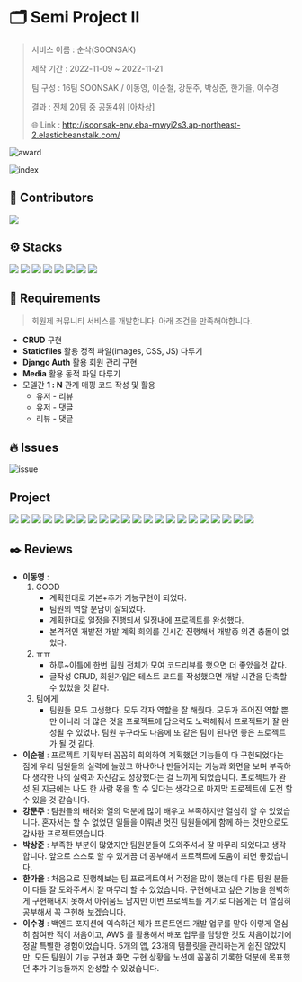 # 🗂️ Semi Project Ⅱ

> 서비스 이름 : 순삭(SOONSAK)
>
> 제작 기간 : 2022-11-09 ~ 2022-11-21
>
> 팀 구성 : 16팀 SOONSAK / 이동영, 이순철, 강문주, 박상준, 한가을, 이수경
>
> 결과 : 전체 20팀 중 공동4위 [아차상]
>
> 🌐 Link : http://soonsak-env.eba-rnwyi2s3.ap-northeast-2.elasticbeanstalk.com/



![award](README.assets/award.png)

![index](README.assets/index.png)

## 🫧 Contributors

<a href="https://github.com/code-sum/SOONSAK/graphs/contributors">
  <img src="https://contrib.rocks/image?repo=code-sum/SOONSAK" />
</a>



## ⚙️ Stacks

<img src="https://img.shields.io/badge/Python-3776AB?style=flat-square&logo=Python&logoColor=ffffff"/> <img src="https://img.shields.io/badge/Django-092E20?style=flat-square&logo=Django&logoColor=ffffff"/> <img src="https://img.shields.io/badge/HTML5-E34F26?style=flat-square&logo=HTML5&logoColor=ffffff"/> <img src="https://img.shields.io/badge/CSS3-1572B6?style=flat-square&logo=CSS3&logoColor=ffffff"/> <img src="https://img.shields.io/badge/Bootstrap-7952B3?style=flat-square&logo=Bootstrap&logoColor=ffffff"/> <img src="https://img.shields.io/badge/Visual Studio Code-007ACC?style=flat-square&logo=Visual Studio Code&logoColor=ffffff"/> <img src="https://img.shields.io/badge/Git-F05032?style=flat-square&logo=Git&logoColor=ffffff"/> <img src="https://img.shields.io/badge/GitHub-181717?style=flat-square&logo=GitHub&logoColor=ffffff"/>



## 📑 Requirements

> 회원제 커뮤니티 서비스를 개발합니다. 아래 조건을 만족해야합니다.

- **CRUD** 구현
- **Staticfiles** 활용 정적 파일(images, CSS, JS) 다루기
- **Django Auth** 활용 회원 관리 구현
- **Media** 활용 동적 파일 다루기
- 모델간 **1 : N** 관계 매핑 코드 작성 및 활용
  - 유저 - 리뷰
  - 유저 - 댓글
  - 리뷰 - 댓글



## 🔥 Issues

![issue](README.assets/issue.png)

## Project
<img src="https://user-images.githubusercontent.com/107156650/230763578-de605f28-8040-4888-85ce-3bf5cbfd4e84.jpg">
<img src="https://user-images.githubusercontent.com/107156650/230763579-41e876d6-5207-4f57-8b22-fc6cb9d63a37.jpg">
<img src="https://user-images.githubusercontent.com/107156650/230763580-6b53163e-53b7-4c80-b17f-74a18e37a2a5.jpg">
<img src="https://user-images.githubusercontent.com/107156650/230763581-d0deba05-daf0-4254-b2c0-711eff675445.jpg">
<img src="https://user-images.githubusercontent.com/107156650/230763582-3cc0cdf5-ec8e-40b2-8186-5666bb69c448.jpg">
<img src="https://user-images.githubusercontent.com/107156650/230763583-e22f14b0-3cb9-4130-af79-ed86e23c27ca.jpg">
<img src="https://user-images.githubusercontent.com/107156650/230763584-3e4dc71d-c62a-4864-8e8a-3fa80369c598.jpg">
<img src="https://user-images.githubusercontent.com/107156650/230763585-056fe9d0-4ed8-46e8-9c53-e18dc1882933.jpg">
<img src="https://user-images.githubusercontent.com/107156650/230763586-35fb8a2c-7137-40dc-a5ef-ebcfaae12fec.jpg">
<img src="https://user-images.githubusercontent.com/107156650/230763587-5c6e71eb-e810-4229-835a-65b359511d13.jpg">
<img src="https://user-images.githubusercontent.com/107156650/230763589-eae61661-a412-49a1-ac1b-e83b00bd6089.jpg">
<img src="https://user-images.githubusercontent.com/107156650/230763590-729c163d-8096-4cf9-bdcd-a3a3415b5b19.jpg">
<img src="https://user-images.githubusercontent.com/107156650/230763592-0c83d14f-2954-420b-9d75-5d3980d1d622.jpg">
<img src="https://user-images.githubusercontent.com/107156650/230763593-62b627d5-b59c-4e97-86c3-771ee4c13b2d.jpg">
<img src="https://user-images.githubusercontent.com/107156650/230763595-fdcb9f3d-e431-49ca-8532-a8f2c2e90218.jpg">
<img src="https://user-images.githubusercontent.com/107156650/230763596-7255a342-c75d-4b22-94ce-024e52c4958d.jpg">
<img src="https://user-images.githubusercontent.com/107156650/230763597-c8f9fff4-1507-495e-9b88-271f0c185ae4.jpg">
<img src="https://user-images.githubusercontent.com/107156650/230763599-b7d50874-033c-4b10-9859-287ea7528ad9.jpg">
<img src="https://user-images.githubusercontent.com/107156650/230763600-01b83e53-3e9c-4689-8350-85120984c19a.jpg">
<img src="https://user-images.githubusercontent.com/107156650/230763601-4fe0e546-0413-46fe-85bb-1674b3b5133d.jpg">
<img src="https://user-images.githubusercontent.com/107156650/230763602-4043169c-1cd3-4f92-8f57-b1f665d81864.jpg">
<img src="https://user-images.githubusercontent.com/107156650/230763603-fd0336a3-c902-42bf-ba00-e673830e7c08.jpg">

## ✒️ Reviews

- **이동영** :
  1. GOOD
     - 계획한대로 기본+추가 기능구현이 되었다.
     - 팀원의 역할 분담이 잘되었다.
     - 계획한대로 일정을 진행되서 일정내에 프로젝트를 완성했다.
     - 본격적인 개발전 개발 계획 회의를 긴시간 진행해서 개발중 의견 충돌이 없었다.
  2. ㅠㅠ
     - 하루~이틀에 한번 팀원 전체가 모여 코드리뷰를 했으면 더 좋았을것 같다.
     - 글작성 CRUD, 회원가입은 테스트 코드를 작성했으면 개발 시간을 단축할 수 있었을 것 같다.
  3. 팀에게
     - 팀원들 모두 고생했다. 모두 각자 역할을 잘 해줬다. 모두가 주어진 역할 뿐만 아니라 더 많은 것을 프로젝트에 담으력도 노력해줘서 프로젝트가 잘 완성될 수 있었다. 팀원 누구라도 다음에 또 같은 팀이 된다면 좋은 프로젝트가 될 것 같다.
- **이순철** : 프로젝트 기획부터 꼼꼼히 회의하여 계획했던 기능들이 다 구현되었다는 점에 우리 팀원들의 실력에 놀랐고 하나하나 만들어지는 기능과 화면을 보며 부족하다 생각한 나의 실력과 자신감도 성장했다는 걸 느끼게 되었습니다. 프로젝트가 완성 된 지금에는 나도 한 사람 몫을 할 수 있다는 생각으로 마지막 프로젝트에 도전 할 수 있을 것 같습니다.
- **강문주** : 팀원들의 배려와 열의 덕분에 많이 배우고 부족하지만 열심히 할 수 있었습니다. 혼자서는 할 수 없었던 일들을 이뤄낸 멋진 팀원들에게 함께 하는 것만으로도 감사한 프로젝트였습니다. 
- **박상준** : 부족한 부분이 많았지만 팀원분들이 도와주셔서 잘 마무리 되었다고 생각합니다. 앞으로 스스로 할 수 있게끔 더 공부해서 프로젝트에 도움이 되면 좋겠습니다.
- **한가을** : 처음으로 진행해보는 팀 프로젝트여서 걱정을 많이 했는데 다른 팀원 분들이 다들 잘 도와주셔서 잘 마무리 할 수 있었습니다. 구현해내고 싶은 기능을 완벽하게 구현해내지 못해서 아쉬움도 남지만 이번 프로젝트를 계기로 다음에는 더 열심히 공부해서 꼭 구현해 보겠습니다. 
- **이수경** : 백엔드 포지션에 익숙하던 제가 프론트엔드 개발 업무를 맡아 이렇게 열심히 참여한 적이 처음이고, AWS 를 활용해서 배포 업무를 담당한 것도 처음이었기에 정말 특별한 경험이었습니다. 5개의 앱, 23개의 템플릿을 관리하는게 쉽진 않았지만, 모든 팀원이 기능 구현과 화면 구현 상황을 노션에 꼼꼼히 기록한 덕분에 목표했던 추가 기능들까지 완성할 수 있었습니다.
